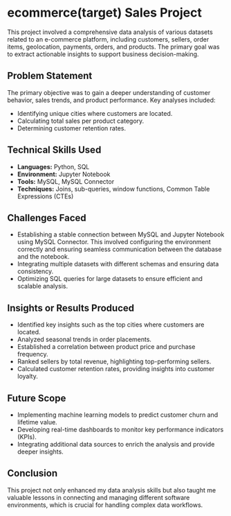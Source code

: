 # ecommerce(target) Sales Project

This project involved a comprehensive data analysis of various datasets related to an e-commerce platform, including customers, sellers, order items, geolocation, payments, orders, and products. The primary goal was to extract actionable insights to support business decision-making.

## Problem Statement

The primary objective was to gain a deeper understanding of customer behavior, sales trends, and product performance. Key analyses included:
- Identifying unique cities where customers are located.
- Calculating total sales per product category.
- Determining customer retention rates.

## Technical Skills Used

- **Languages:** Python, SQL
- **Environment:** Jupyter Notebook
- **Tools:** MySQL, MySQL Connector
- **Techniques:** Joins, sub-queries, window functions, Common Table Expressions (CTEs)

## Challenges Faced

- Establishing a stable connection between MySQL and Jupyter Notebook using MySQL Connector. This involved configuring the environment correctly and ensuring seamless communication between the database and the notebook.
- Integrating multiple datasets with different schemas and ensuring data consistency.
- Optimizing SQL queries for large datasets to ensure efficient and scalable analysis.

## Insights or Results Produced

- Identified key insights such as the top cities where customers are located.
- Analyzed seasonal trends in order placements.
- Established a correlation between product price and purchase frequency.
- Ranked sellers by total revenue, highlighting top-performing sellers.
- Calculated customer retention rates, providing insights into customer loyalty.

## Future Scope

- Implementing machine learning models to predict customer churn and lifetime value.
- Developing real-time dashboards to monitor key performance indicators (KPIs).
- Integrating additional data sources to enrich the analysis and provide deeper insights.

## Conclusion

This project not only enhanced my data analysis skills but also taught me valuable lessons in connecting and managing different software environments, which is crucial for handling complex data workflows.
